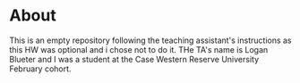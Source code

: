 # About
This is an empty repository following the teaching assistant's instructions as this HW was optional and i chose not to do it.
THe TA's name is Logan Blueter and I was a student at the Case Western Reserve University February cohort.
  
